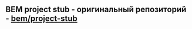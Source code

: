 ## BEM project stub - оригинальный репозиторий - [bem/project-stub](https://github.com/bem/project-stub)

